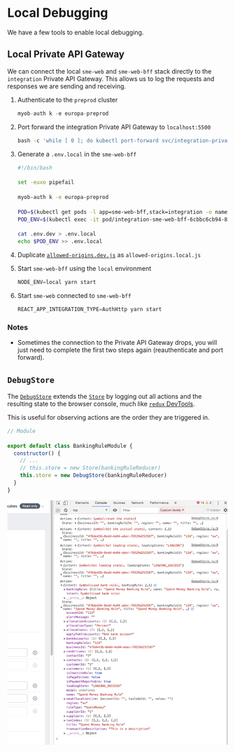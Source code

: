 # Local Debugging

We have a few tools to enable local debugging.

## Local Private API Gateway

We can connect the local `sme-web` and `sme-web-bff` stack directly to the `integration` Private API Gateway. This allows us to log the requests and responses we are sending and receiving.

1. Authenticate to the `preprod` cluster

    ```js
    myob-auth k -e europa-preprod
    ```
1. Port forward the integration Private API Gateway to `localhost:5500`

    ```js
    bash -c 'while [ 0 ]; do kubectl port-forward svc/integration-private-api-gateway 5500:80 -n sme; done;'
    ```
1. Generate a `.env.local` in the `sme-web-bff`

    ```sh
    #!/bin/bash

    set -euxo pipefail

    myob-auth k -e europa-preprod

    POD=$(kubectl get pods -l app=sme-web-bff,stack=integration -o name -n sme | head -1)
    POD_ENV=$(kubectl exec -it pod/integration-sme-web-bff-6cbbc6cb94-8pcwt -c sme-web-bff -n sme -- printenv | grep -- "AUTHENTICATION_BFF_CLIENT_SECRET\|STS_BFF_CLIENT_SECRET\|NODE_ENV")

    cat .env.dev > .env.local
    echo $POD_ENV >> .env.local
    ```
1. Duplicate [`allowed-origins.dev.js`](https://github.com/MYOB-Technology/sme-web-bff/blob/master/src/extractor/cors/allowed-origins.dev.js) as `allowed-origins.local.js`
1. Start `sme-web-bff` using the `local` environment

    ```js
    NODE_ENV=local yarn start
    ```
1. Start `sme-web` connected to `sme-web-bff`

    ```js
    REACT_APP_INTEGRATION_TYPE=AuthHttp yarn start
    ```

### Notes

* Sometimes the connection to the Private API Gateway drops, you will just need to complete the first two steps again (reauthenticate and port forward).

## `DebugStore`

The [`DebugStore`](../../src/store/DebugStore.js) extends the [`Store`](../development/building-pages#managing-state) by logging out all actions and the resulting state to the browser console, much like [`redux` DevTools](https://github.com/reduxjs/redux-devtools).

This is useful for observing actions are the order they are triggered in.

```js
// Module

export default class BankingRuleModule {
  constructor() {
    // ...
    // this.store = new Store(bankingRuleReducer)
    this.store = new DebugStore(bankingRuleReducer)
  }
}
```

![DebugStore logs](images/debug-store-logs.png)

